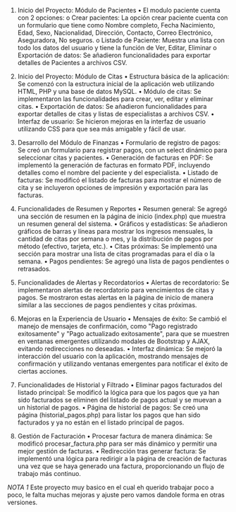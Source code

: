 1. Inicio del Proyecto: Módulo de Pacientes
  •	El modulo paciente cuenta con 2 opciones:
  o	Crear pacientes: La opción crear paciente cuenta con un formulario que tiene como Nombre completo, Fecha Nacimiento, Edad, Sexo,  Nacionalidad, Dirección, Contacto, Correo Electrónico, Aseguradora, No seguros.
  o	Listado de Paciente: Muestra una lista con todo los datos del usuario y tiene la función de Ver, Editar, Eliminar
  o	Exportación de datos: Se añadieron funcionalidades para exportar detalles de Pacientes a archivos CSV.
2. Inicio del Proyecto: Módulo de Citas
    •	Estructura básica de la aplicación: Se comenzó con la estructura inicial de la aplicación web utilizando HTML, PHP y una base de datos MySQL.
    •	Módulo de citas: Se implementaron las funcionalidades para crear, ver, editar y eliminar citas.
    •	Exportación de datos: Se añadieron funcionalidades para exportar detalles de citas y listas de especialistas a archivos CSV.
    •	Interfaz de usuario: Se hicieron mejoras en la interfaz de usuario utilizando CSS para que sea más amigable y fácil de usar.

3. Desarrollo del Módulo de Finanzas
  •	Formulario de registro de pagos: Se creó un formulario para registrar pagos, con un select dinámico para seleccionar citas y pacientes.
  •	Generación de facturas en PDF: Se implementó la generación de facturas en formato PDF, incluyendo detalles como el nombre del paciente y del especialista.
  •	Listado de facturas: Se modificó el listado de facturas para mostrar el número de cita y se incluyeron opciones de impresión y exportación para las facturas.
4. Funcionalidades de Resumen y Reportes
  •	Resumen general: Se agregó una sección de resumen en la página de inicio (index.php) que muestra un resumen general del sistema.
  •	Gráficos y estadísticas: Se añadieron gráficos de barras y líneas para mostrar los ingresos mensuales, la cantidad de citas por semana o mes, y la distribución de pagos por método (efectivo, tarjeta, etc.).
  •	Citas próximas: Se implementó una sección para mostrar una lista de citas programadas para el día o la semana.
  •	Pagos pendientes: Se agregó una lista de pagos pendientes o retrasados.
5. Funcionalidades de Alertas y Recordatorios
  •	Alertas de recordatorio: Se implementaron alertas de recordatorio para vencimientos de citas y pagos. Se mostraron estas alertas en la página de inicio de manera similar a las secciones de pagos pendientes y citas próximas.
6. Mejoras en la Experiencia de Usuario
  •	Mensajes de éxito: Se cambió el manejo de mensajes de confirmación, como "Pago registrado exitosamente" y "Pago actualizado exitosamente", para que se muestren en ventanas emergentes utilizando modales de Bootstrap y AJAX, evitando redirecciones no deseadas.
  •	Interfaz dinámica: Se mejoró la interacción del usuario con la aplicación, mostrando mensajes de confirmación y utilizando ventanas emergentes para notificar el éxito de ciertas acciones.
7. Funcionalidades de Historial y Filtrado
  •	Eliminar pagos facturados del listado principal: Se modificó la lógica para que los pagos que ya han sido facturados se eliminen del listado de pagos actual y se muevan a un historial de pagos.
  •	Página de historial de pagos: Se creó una página (historial_pagos.php) para listar los pagos que han sido facturados y ya no están en el listado principal de pagos.
8. Gestión de Facturación
  •	Procesar factura de manera dinámica: Se modificó procesar_factura.php para ser más dinámico y permitir una mejor gestión de facturas.
  •	Redirección tras generar factura: Se implementó una lógica para redirigir a la página de creación de facturas una vez que se haya generado una factura, proporcionando un flujo de trabajo más continuo.


*NOTA 1*
Este proyecto muy basico en el cual eh querido trabajar poco a poco, le falta muchas mejoras y ajuste pero vamos dandole forma en otras versiones.
